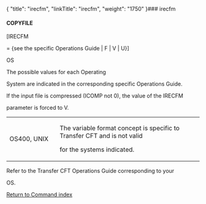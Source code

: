 {
    "title": "irecfm",
    "linkTitle": "irecfm",
    "weight": "1750"
}### <span id="irecfm"></span>irecfm

#### COPYFILE

\[IRECFM
= {see the specific Operations Guide | F | V | U}\]    

OS

The possible values for each Operating
System are indicated in the corresponding specific Operations Guide.

If the input file is compressed (ICOMP not 0), the value of the IRECFM
parameter is forced to V.

<table data-cellspacing="0">
<tbody>
<tr class="odd">
<td width="26%"><p>OS400, UNIX</p></td>
<td width="74%"><p>The variable format concept is specific to <span>Transfer CFT</span> and is not valid
for the systems indicated.</p></td>
</tr>
</tbody>
</table>

Refer to the Transfer CFT Operations Guide corresponding to your
OS.

[Return to Command index](../../)
